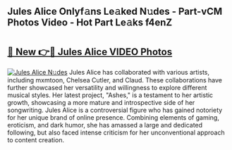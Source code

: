 ## Jules Alice Onlyf𝚊ns Le𝚊ked N𝚞des - Part-vCM Photos Video - Hot Part Le𝚊ks f4enZ

# <h2><a href="http://ab85646.deff.icu/?id=Jules+Alice">🔗 New 👉🔴 Jules Alice VIDEO Photos</a></h2>

[![Jules Alice N𝚞des](https://i.imgur.com/rIISA9y.gif)](http://ab85646.deff.icu/?id=Jules+Alice)
Jules Alice has collaborated with various artists, including mxmtoon, Chelsea Cutler, and Claud. These collaborations have further showcased her versatility and willingness to explore different musical styles. Her latest project, "Ashes," is a testament to her artistic growth, showcasing a more mature and introspective side of her songwriting. Jules Alice is a controversial figure who has gained notoriety for her unique brand of online presence. Combining elements of gaming, eroticism, and dark humor, she has amassed a large and dedicated following, but also faced intense criticism for her unconventional approach to content creation.
